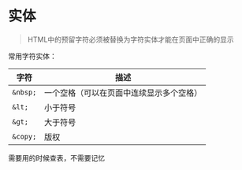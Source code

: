# 实体

> HTML中的预留字符必须被替换为字符实体才能在页面中正确的显示

常用字符实体：

| 字符     | 描述                                     |
| -------- | ---------------------------------------- |
| `&nbsp;` | 一个空格（可以在页面中连续显示多个空格） |
| `&lt;`   | 小于符号                                 |
| `&gt;`   | 大于符号                                 |
| `&copy;` | 版权                                     |

需要用的时候查表，不需要记忆